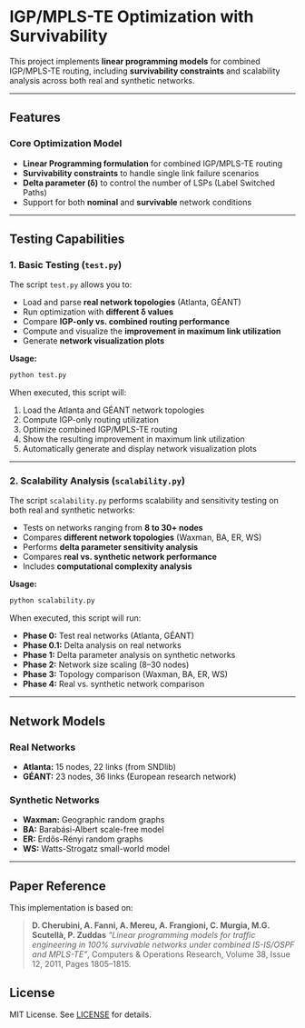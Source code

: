 # IGP/MPLS-TE Optimization with Survivability

This project implements **linear programming models** for combined IGP/MPLS-TE routing, including **survivability constraints** and scalability analysis across both real and synthetic networks.

---

## **Features**

### **Core Optimization Model**

* **Linear Programming formulation** for combined IGP/MPLS-TE routing
* **Survivability constraints** to handle single link failure scenarios
* **Delta parameter (δ)** to control the number of LSPs (Label Switched Paths)
* Support for both **nominal** and **survivable** network conditions

---

## **Testing Capabilities**

### 1. Basic Testing (`test.py`)

The script `test.py` allows you to:

* Load and parse **real network topologies** (Atlanta, GÉANT)
* Run optimization with **different δ values**
* Compare **IGP-only vs. combined routing performance**
* Compute and visualize the **improvement in maximum link utilization**
* Generate **network visualization plots**

**Usage:**

```bash
python test.py
```

When executed, this script will:

1. Load the Atlanta and GÉANT network topologies
2. Compute IGP-only routing utilization
3. Optimize combined IGP/MPLS-TE routing
4. Show the resulting improvement in maximum link utilization
5. Automatically generate and display network visualization plots

---

### 2. Scalability Analysis (`scalability.py`)

The script `scalability.py` performs scalability and sensitivity testing on both real and synthetic networks:

* Tests on networks ranging from **8 to 30+ nodes**
* Compares **different network topologies** (Waxman, BA, ER, WS)
* Performs **delta parameter sensitivity analysis**
* Compares **real vs. synthetic network performance**
* Includes **computational complexity analysis**

**Usage:**

```bash
python scalability.py
```

When executed, this script will run:

* **Phase 0:** Test real networks (Atlanta, GÉANT)
* **Phase 0.1:** Delta analysis on real networks
* **Phase 1:** Delta parameter analysis on synthetic networks
* **Phase 2:** Network size scaling (8–30 nodes)
* **Phase 3:** Topology comparison (Waxman, BA, ER, WS)
* **Phase 4:** Real vs. synthetic network comparison

---

## **Network Models**

### **Real Networks**

* **Atlanta:** 15 nodes, 22 links (from SNDlib)
* **GÉANT:** 23 nodes, 36 links (European research network)

### **Synthetic Networks**

* **Waxman:** Geographic random graphs
* **BA:** Barabási-Albert scale-free model
* **ER:** Erdős-Rényi random graphs
* **WS:** Watts-Strogatz small-world model

---

## **Paper Reference**

This implementation is based on:

> **D. Cherubini, A. Fanni, A. Mereu, A. Frangioni, C. Murgia, M.G. Scutellà, P. Zuddas**
> *"Linear programming models for traffic engineering in 100% survivable networks under combined IS-IS/OSPF and MPLS-TE"*,
> Computers & Operations Research, Volume 38, Issue 12, 2011, Pages 1805–1815.


## **License**

MIT License. See [LICENSE](LICENSE) for details.
